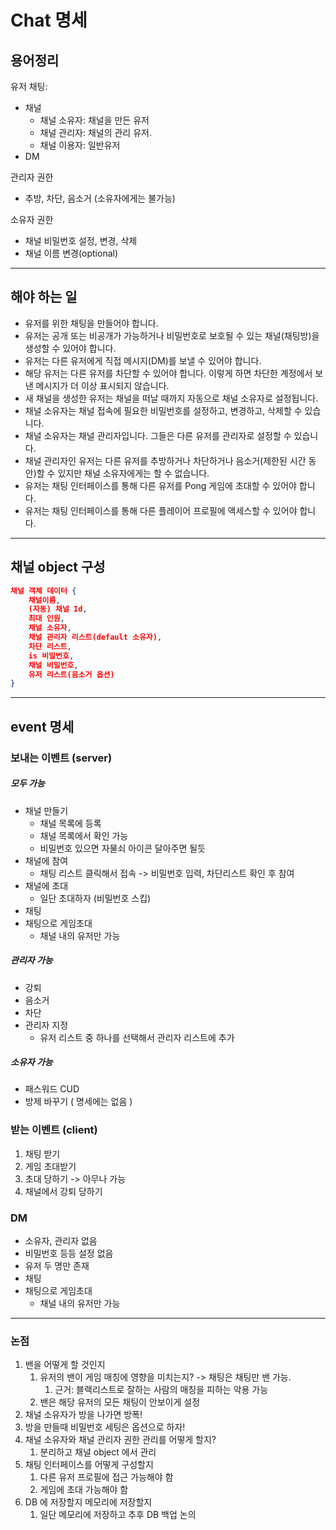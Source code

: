 # Chat 명세

## 용어정리
유저 
채팅:
- 채널
	- 채널 소유자: 채널을 만든 유저
	- 채널 관리자: 채널의 관리 유저.
	- 채널 이용자: 일반유저
- DM

관리자 권한
- 추방, 차단, 음소거 (소유자에게는 불가능)

소유자 권한
- 채널 비밀번호 설정, 변경, 삭제
- 채널 이름 변경(optional)

---

## 해야 하는 일
- 유저를 위한 채팅을 만들어야 합니다.
- 유저는 공개 또는 비공개가 가능하거나 비밀번호로 보호될 수 있는 채널(채팅방)을 생성할 수 있어야 합니다.
- 유저는 다른 유저에게 직접 메시지(DM)를 보낼 수 있어야 합니다.
- 해당 유저는 다른 유저를 차단할 수 있어야 합니다. 이렇게 하면 차단한 계정에서 보낸 메시지가 더 이상 표시되지 않습니다.
- 새 채널을 생성한 유저는 채널을 떠날 때까지 자동으로 채널 소유자로 설정됩니다.
- 채널 소유자는 채널 접속에 필요한 비밀번호를 설정하고, 변경하고, 삭제할 수 있습니다.
- 채널 소유자는 채널 관리자입니다. 그들은 다른 유저를 관리자로 설정할 수 있습니다.
- 채널 관리자인 유저는 다른 유저를 추방하거나 차단하거나 음소거(제한된 시간 동안)할 수 있지만 채널 소유자에게는 할 수 없습니다.
- 유저는 채팅 인터페이스를 통해 다른 유저를 Pong 게임에 초대할 수 있어야 합니다.
- 유저는 채팅 인터페이스를 통해 다른 플레이어 프로필에 액세스할 수 있어야 합니다.

---


## 채널 object 구성
```json
채널 객체 데이터 {
	채널이름,
	(자동) 채널 Id,
	최대 인원,
	채널 소유자,
	채널 관리자 리스트(default 소유자),
	차단 리스트,
	is 비밀번호,
	채널 비밀번호,
	유저 리스트(음소거 옵션)
}
```


--- 

## event 명세

### 보내는 이벤트 (server)
##### 모두 가능
- 채널 만들기
	- 채널 목록에 등록
	- 채널 목록에서 확인 가능
	- 비밀번호 있으면 자물쇠 아이콘 달아주면 될듯
- 채널에 참여
	- 채팅 리스트 클릭해서 접속 -> 비밀번호 입력, 차단리스트 확인 후 참여
- 채널에 초대
	- 일단 초대하자 (비밀번호 스킵)
- 채팅
- 채팅으로 게임초대
	- 채널 내의 유저만 가능
#####  관리자 가능
- 강퇴
- 음소거
- 차단
- 관리자 지정
	- 유저 리스트 중 하나를 선택해서 관리자 리스트에 추가
##### 소유자 가능
- 패스워드 CUD
- 방제 바꾸기 ( 명세에는 없음 )

### 받는 이벤트 (client)
1. 채팅 받기
2. 게임 초대받기
4. 초대 당하기 -> 아무나 가능
3. 채널에서 강퇴 당하기

### DM
- 소유자, 관리자 없음
- 비밀번호 등등 설정 없음
- 유저 두 명만 존재
- 채팅
- 채팅으로 게임초대
	- 채널 내의 유저만 가능

---
### 논점
1. 밴을 어떻게 할 것인지
	1. 유저의 밴이 게임 매칭에 영향을 미치는지? -> 채팅은 채팅만 밴 가능.
		1. 근거: 블랙리스트로 잘하는 사람의 매칭을 피하는 악용 가능
	2. 밴은 해당 유저의 모든 채팅이 안보이게 설정
2. 채널 소유자가 방을 나가면 방폭!
3. 방을 만들때 비밀번호 세팅은 옵션으로 하자!
4. 채널 소유자와 채널 관리자 권한 관리를 어떻게 할지?
	1. 분리하고 채널 object 에서 관리
5. 채팅 인터페이스를 어떻게 구성할지
	1. 다른 유저 프로필에 접근 가능해야 함
	2. 게임에 초대 가능해야 함
6. DB 에 저장할지 메모리에 저장할지
	1. 일단 메모리에 저장하고 추후 DB 백업 논의


